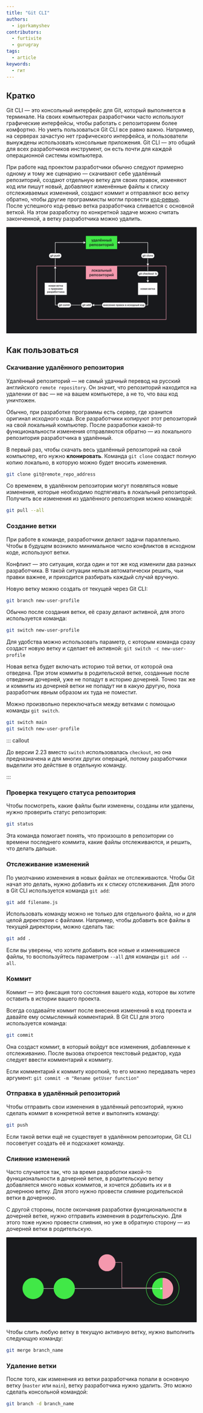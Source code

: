 ```yaml
---
title: "Git CLI"
authors:
  - igorkamyshev
contributors:
  - furtivite
  - gurugray
tags:
  - article
keywords:
  - гит
---
```

## Кратко

Git CLI — это консольный интерфейс для Git, который выполняется в терминале. На своих компьютерах разработчики часто используют графические интерфейсы, чтобы работать с репозиторием более комфортно. Но уметь пользоваться Git CLI все равно важно. Например, на серверах зачастую нет графического интерфейса, и пользователи вынуждены использовать консольные приложения. Git CLI — это общий для всех разработчиков инструмент, он есть почти для каждой операционной системы компьютера.

При работе над проектом разработчики обычно следуют примерно одному и тому же сценарию — скачивают себе удалённый репозиторий, создают отдельную ветку для своих правок, изменяют код или пишут новый, добавляют изменённые файлы к списку отслеживаемых изменений, создают коммит и отправляют всю ветку обратно, чтобы другие программисты могли провести [код-ревью](../code-review). После успешного код-ревью ветка разработчика сливается с основной веткой. На этом разработку по конкретной задаче можно считать законченной, а ветку разработчика можно удалить.

![Схема работы с Гит](images/high-level.png)

## Как пользоваться

### Скачивание удалённого репозитория

Удалённый репозиторий — не самый удачный перевод на русский английского `remote repository`. Он значит, что репозиторий находится на удалении от вас — не на вашем компьютере, а не то, что ваш код уничтожен.

Обычно, при разработке программы есть сервер, где хранится оригинал исходного кода. Все разработчики копируют этот репозиторий на свой локальный компьютер. После разработки какой-то функциональности изменения отправляются обратно — из локального репозитория разработчика в удалённый.

В первый раз, чтобы скачать весь удалённый репозиторий на свой компьютер, его нужно __клонировать__. Команда `git clone` создаст полную копию локально, в которую можно будет вносить изменения.

```bash
git clone git@remote_repo_address
```

Со временем, в удалённом репозитории могут появляться новые изменения, которые необходимо подтягивать в локальный репозиторий. Получить все изменения из удалённого репозитория можно командой:

```bash
git pull --all
```

### Создание ветки

При работе в команде, разработчики делают задачи параллельно. Чтобы в будущем возникло минимальное число конфликтов в исходном коде, используют ветки.

Конфликт — это ситуация, когда один и тот же код изменили два разных разработчика. В такой ситуации нельзя автоматически решить, чьи правки важнее, и приходится разбирать каждый случай вручную.

Новую ветку можно создать от текущей через Git CLI:

```bash
git branch new-user-profile
```

Обычно после создания ветки, её сразу делают активной, для этого используется команда:

```bash
git switch new-user-profile
```

Для удобства можно использовать параметр, с которым команда сразу создаст новую ветку и сделает её активной: `git switch -c new-user-profile`

Новая ветка будет включать историю той ветки, от которой она отведена. При этом коммиты в родительской ветке, созданные после отведения дочерней, уже не попадут в историю дочерней. Точно так же и коммиты из дочерней ветки не попадут ни в какую другую, пока разработчик явным образом их туда не поместит.

Можно произвольно переключаться между ветками с помощью команды `git switch`.

```bash
git switch main
git switch new-user-profile
```

::: callout

До версии 2.23 вместо `switch` использовалась `checkout`, но она предназначена и для многих других операций, потому разработчики выделили это действие в отдельную команду.

:::

### Проверка текущего статуса репозитория

Чтобы посмотреть, какие файлы были изменены, созданы или удалены, нужно проверить статус репозитория:

```bash
git status
```

Эта команда помогает понять, что произошло в репозитории со времени последнего коммита, какие файлы отслеживаются, и решить, что делать дальше.

### Отслеживание изменений

По умолчанию изменения в новых файлах не отслеживаются. Чтобы Git начал это делать, нужно добавить их к списку отслеживания. Для этого в Git CLI используется команда `git add`:

```bash
git add filename.js
```

Использовать команду можно не только для отдельного файла, но и для целой директории с файлами. Например, чтобы добавить все файлы в текущей директории, можно сделать так:

```bash
git add .
```

Если вы уверены, что хотите добавить все новые и изменившиеся файлы, то воспользуйтесь параметром `--all` для команды `git add --all`.

### Коммит

Коммит — это фиксация того состояния вашего кода, которое вы хотите оставить в истории вашего проекта.

Всегда создавайте коммит после внесения изменений в код проекта и давайте ему осмысленный комментарий. В Git CLI для этого используется команда:

```bash
git commit
```

Она создаст коммит, в который войдут все изменения, добавленные к отслеживанию. После вызова откроется текстовый редактор, куда следует ввести комментарий к коммиту.

Если комментарий к коммиту короткий, то его можно передавать через аргумент: `git commit -m "Rename getUser function"`

### Отправка в удалённый репозиторий

Чтобы отправить свои изменения в удалённый репозиторий, нужно сделать коммит в конкретной ветке и выполнить команду:

```bash
git push
```

Если такой ветки ещё не существует в удалённом репозитории, Git CLI посоветует создать её и подскажет команду.

### Слияние изменений

Часто случается так, что за время разработки какой-то функциональности в дочерней ветке, в родительскую ветку добавляется много новых коммитов, и хочется добавить их и в дочернюю ветку. Для этого нужно провести слияние родительской ветки в дочернюю.

С другой стороны, после окончания разработки функциональности в дочерней ветке, нужно отправить изменения в родительскую. Для этого тоже нужно провести слияния, но уже в обратную сторону — из дочерней ветки в родительскую.

![Слияние веток](images/merge.png)

Чтобы слить любую ветку в текущую активную ветку, нужно выполнить следующую команду:

```bash
git merge branch_name
```

### Удаление ветки

После того, как изменения из ветки разработчика попали в основную ветку (`master` или `main`), ветку разработчика нужно удалить. Это можно сделать консольной командой:

```bash
git branch -d branch_name
```
